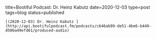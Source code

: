 
title=Bootiful Podcast: Dr. Heinz Kabutz 
date=2020-12-03
type=post
tags=blog
status=published
~~~~~~
[(2020-12-03) Dr. Heinz Kabutz ](http://api.bootifulpodcast.fm/podcasts/c646ab99-de51-4be6-b449-d506a49efd61/produced-audio) 
            